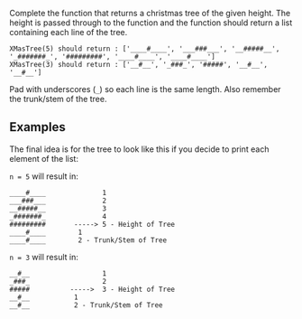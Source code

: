 Complete the function that returns a christmas tree of the given height. The height is passed through to the function and the function should return a list containing each line of the tree. 
```
XMasTree(5) should return : ['____#____', '___###___', '__#####__', '_#######_', '#########', '____#____', '____#____']
XMasTree(3) should return : ['__#__', '_###_', '#####', '__#__', '__#__']
```
Pad with underscores (`_`) so each line is the same length. Also remember the trunk/stem of the tree.


## Examples
The final idea is for the tree to look like this if you decide to print each element of the list: 

`n = 5` will result in:
``` 
____#____              1
___###___              2
__#####__              3
_#######_              4
#########       -----> 5 - Height of Tree
____#____        1      
____#____        2 - Trunk/Stem of Tree
```

`n = 3` will result in:
```
__#__                  1
_###_                  2
#####          ----->  3 - Height of Tree
__#__           1
__#__           2 - Trunk/Stem of Tree
```
